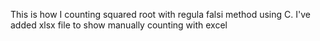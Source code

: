 This is how I counting squared root with regula falsi method using C. I've added xlsx file to show manually counting with excel

